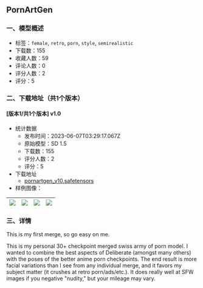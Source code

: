 ## PornArtGen
### 一、模型概述

- 标签：`female`, `retro`, `porn`, `style`, `semirealistic`
- 下载数：155
- 收藏人数：59
- 评论人数：0
- 评分人数：2
- 评分：5

### 二、下载地址（共1个版本）

#### [版本1/共1个版本] v1.0

- 统计数据
  - 发布时间：2023-06-07T03:29:17.067Z
  - 原始模型：SD 1.5
  - 下载数：155
  - 评分人数：2
  - 评分：5
- 下载地址
  - [pornartgen_v10.safetensors](https://civitai.com/api/download/models/90755)
- 样例图像：

| <img src="https://image.civitai.com/xG1nkqKTMzGDvpLrqFT7WA/d13b1325-e5c6-44a3-a234-cbd17a9a15c8/width=450/1056444.jpeg" /> | <img src="https://image.civitai.com/xG1nkqKTMzGDvpLrqFT7WA/dadf552d-6f90-467e-9d95-3b2ebdca9951/width=450/1056408.jpeg" /> | <img src="https://image.civitai.com/xG1nkqKTMzGDvpLrqFT7WA/01c30bbe-c12f-4cfe-9542-cacb7ee9d6df/width=450/1056411.jpeg" /> | <img src="https://image.civitai.com/xG1nkqKTMzGDvpLrqFT7WA/98bee034-9012-4a01-afbe-7dd74c6fef52/width=450/1056420.jpeg" /> |
| ---- | ---- | ---- | ---- |


### 三、详情
<p>This is my first merge, so go easy on me. </p><p>This is my personal 30+ checkpoint merged swiss army of porn model. I wanted to combine the best aspects of Deliberate (amongst many others) with the poses of the better anime porn checkpoints. The end result is more facial variations than I see from any individual merge, and it favors my subject matter (it crushes at retro porn/ads/etc.). It does really well at SFW images if you negative "nudity," but your mileage may vary. </p>